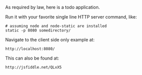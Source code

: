As required by law, here is a todo application.

Run it with your favorite single line HTTP server command, like:

    # assuming node and node-static are installed
    static -p 8080 somedirectory/

Navigate to the client side only example at:

    http://localhost:8080/

This can also be found at:

    http://jsfiddle.net/QLxX5
